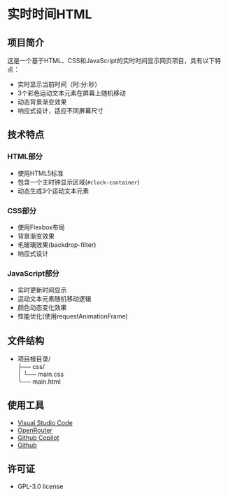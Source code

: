 # 实时时间HTML

## 项目简介
这是一个基于HTML、CSS和JavaScript的实时时间显示网页项目，具有以下特点：
- 实时显示当前时间（时:分:秒）
- 3个彩色运动文本元素在屏幕上随机移动
- 动态背景渐变效果
- 响应式设计，适应不同屏幕尺寸

## 技术特点
### HTML部分
- 使用HTML5标准
- 包含一个主时钟显示区域(`#clock-container`)
- 动态生成3个运动文本元素

### CSS部分
- 使用Flexbox布局
- 背景渐变效果
- 毛玻璃效果(backdrop-filter)
- 响应式设计

### JavaScript部分
- 实时更新时间显示
- 运动文本元素随机移动逻辑
- 颜色动态变化效果
- 性能优化(使用requestAnimationFrame)

## 文件结构
- 项目根目录/\
├── css/\
│   └── main.css\
└── main.html

## 使用工具
- [Visual Studio Code](https://code.visualstudio.com/)
- [OpenRouter](https://openrouter.ai/)
- [Github Copilot](https://github.com/features/copilot/)
- [Github](https://github.com/)

## 许可证
- GPL-3.0 license
